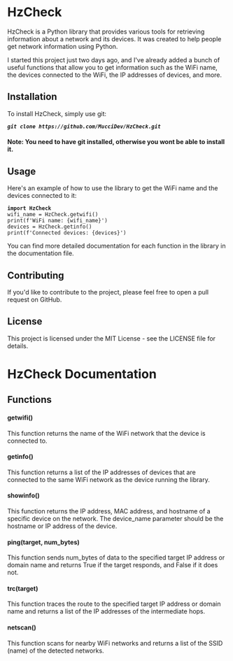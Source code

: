 # HzCheck  
HzCheck is a Python library that provides various tools for retrieving information about a network and its devices. It was created to help people get network information using Python.

I started this project just two days ago, and I've already added a bunch of useful functions that allow you to get information such as the WiFi name, the devices connected to the WiFi, the IP addresses of devices, and more.

## Installation  
To install HzCheck, simply use git:

***`git clone https://github.com/MucciDev/HzCheck.git`***

#### Note: You need to have git installed, otherwise you wont be able to install it.

## Usage  
Here's an example of how to use the library to get the WiFi name and the devices connected to it:

**`import HzCheck`**  
`wifi_name = HzCheck.getwifi()`  
`print(f'WiFi name: {wifi_name}')`  
`devices = HzCheck.getinfo()`  
`print(f'Connected devices: {devices}')`  

You can find more detailed documentation for each function in the library in the documentation file.

## Contributing  
If you'd like to contribute to the project, please feel free to open a pull request on GitHub.

## License  
This project is licensed under the MIT License - see the LICENSE file for details.

# HzCheck Documentation

## Functions
 
#### getwifi()
This function returns the name of the WiFi network that the device is connected to.

#### getinfo()
This function returns a list of the IP addresses of devices that are connected to the same WiFi network as the device running the library.

#### showinfo()
This function returns the IP address, MAC address, and hostname of a specific device on the network. The device_name parameter should be the hostname or IP address of the device.

#### ping(target, num_bytes)
This function sends num_bytes of data to the specified target IP address or domain name and returns True if the target responds, and False if it does not.

#### trc(target)
This function traces the route to the specified target IP address or domain name and returns a list of the IP addresses of the intermediate hops.

#### netscan()
This function scans for nearby WiFi networks and returns a list of the SSID (name) of the detected networks.
